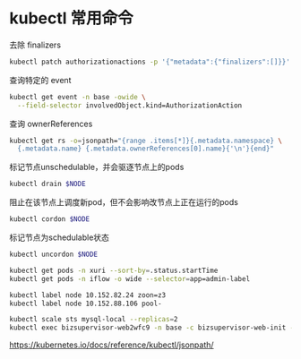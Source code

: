 # kubectl 常用命令


去除 finalizers
```sh
kubectl patch authorizationactions -p '{"metadata":{"finalizers":[]}}'
```

查询特定的 event
```sh
kubectl get event -n base -owide \
  --field-selector involvedObject.kind=AuthorizationAction
```

查询 ownerReferences
```sh
kubectl get rs -o=jsonpath="{range .items[*]}{.metadata.namespace} \
  {.metadata.name} {.metadata.ownerReferences[0].name}{'\n'}{end}"
```

标记节点unschedulable，并会驱逐节点上的pods
```sh
kubectl drain $NODE
```

阻止在该节点上调度新pod，但不会影响改节点上正在运行的pods
```sh
kubectl cordon $NODE
```

标记节点为schedulable状态
```sh
kubectl uncordon $NODE
```

```sh
kubectl get pods -n xuri --sort-by=.status.startTime
kubectl get pods -n iflow -o wide --selector=app=admin-label

kubectl label node 10.152.82.24 zoon=z3
kubectl label node 10.152.88.106 pool-

kubectl scale sts mysql-local --replicas=2
kubectl exec bizsupervisor-web2wfc9 -n base -c bizsupervisor-web-init -it sh
```

https://kubernetes.io/docs/reference/kubectl/jsonpath/
